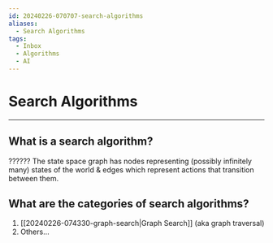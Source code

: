 ```yaml
---
id: 20240226-070707-search-algorithms
aliases:
  - Search Algorithms
tags:
  - Inbox
  - Algorithms
  - AI
---
```


# Search Algorithms

---

## What is a search algorithm?

??????
The state space graph has nodes representing (possibly infinitely many) states of the world & edges which represent actions that transition between them.

## What are the categories of search algorithms?

1. [[20240226-074330-graph-search|Graph Search]] (aka graph traversal)
2. Others...

<!-- markdownlint-disable-file MD013 -->
<!-- markdownlint-disable-file MD025 -->
